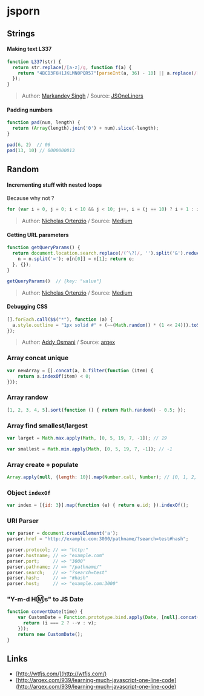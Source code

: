 # jsporn

## Strings


#### Making text L337

```javascript
function L337(str) { 
  return str.replace(/[a-z]/g, function f(a) {
    return "4BCD3F6H1JKLMN0PQR57"[parseInt(a, 36) - 10] || a.replace(/[a-t]/gi, f);
  }); 
}
```

> Author: [Markandey Singh](https://twitter.com/markandey) / Source: [JSOneLiners](http://www.jsoneliners.com/category/function/)


#### Padding numbers

```javascript
function pad(num, length) {
  return (Array(length).join('0') + num).slice(-length);
}

pad(6, 2)  // 06
pad(13, 10) // 0000000013
```


## Random 


#### Incrementing stuff with nested loops

Because why not ?

```javascript 
for (var i = 0, j = 0; i < 10 && j < 10; j++, i = (j == 10) ? i + 1 : i, j = (j == 10) ? j = 0 : j, console.log(i, j)) {}
```

> Author: [Nicholas Ortenzio](https://twitter.com/p_arithmetic) / Source: [Medium](https://medium.com/@p_arithmetic/a-collection-of-my-6-favorite-javascript-one-liners-7c80a4b731f8)


#### Getting URL parameters

```javascript
function getQueryParams() {
  return document.location.search.replace(/(^\?)/, '').split('&').reduce(function (o, n) {
    n = n.split('='); o[n[0]] = n[1]; return o;
  }, {});
}

getQueryParams()  // {key: "value"}
```

> Author: [Nicholas Ortenzio](https://twitter.com/p_arithmetic) / Source: [Medium](https://medium.com/@p_arithmetic/a-collection-of-my-6-favorite-javascript-one-liners-7c80a4b731f8)


#### Debugging CSS

```javascript
[].forEach.call($$("*"), function (a) {
  a.style.outline = "1px solid #" + (~~(Math.random() * (1 << 24))).toString(16);
});
```

> Author: [Addy Osmani](http://addyosmani.com/blog/) / Source: [arqex](http://arqex.com/939/learning-much-javascript-one-line-code)


### Array concat unique

```javascript
var newArray = [].concat(a, b.filter(function (item) {
    return a.indexOf(item) < 0;
}));
```

### Array randow

```javascript
[1, 2, 3, 4, 5].sort(function () { return Math.random() - 0.5; });
```


### Array find smallest/largest

```javascript
var larget = Math.max.apply(Math, [0, 5, 19, 7, -1]); // 19

var smallest = Math.min.apply(Math, [0, 5, 19, 7, -1]); // -1
```


### Array create + populate

```javascript
Array.apply(null, {length: 10}).map(Number.call, Number); // [0, 1, 2, 3, 4, 5, 6, 7, 8, 9]
```


### Object `indexOf`

```javascript
var index = [{id: 3}].map(function (e) { return e.id; }).indexOf();
```


### URI Parser

```javascript
var parser = document.createElement('a');
parser.href = "http://example.com:3000/pathname/?search=test#hash";

parser.protocol; // => "http:"
parser.hostname; // => "example.com"
parser.port;     // => "3000"
parser.pathname; // => "/pathname/"
parser.search;   // => "?search=test"
parser.hash;     // => "#hash"
parser.host;     // => "example.com:3000"
```


### "Y-m-d H:m:s" to JS Date

```javascript
function convertDate(time) {
    var CustomDate = Function.prototype.bind.apply(Date, [null].concat(time.split(/[\s:-]/)).map(function (v, i) {
      return (i === 2 ? --v : v); 
    }));
    return new CustomDate();
}
```



## Links

- [http://wtfjs.com/](http://wtfjs.com/)
- [http://arqex.com/939/learning-much-javascript-one-line-code](http://arqex.com/939/learning-much-javascript-one-line-code)
